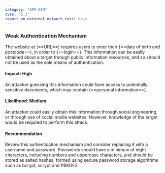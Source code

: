 ```yaml
---
category: "APP-ATH"
cvss: "5.3"
report_on_external_network_test: true
---
```

### Weak Authentication Mechanism
The website at {==URL==} requires users to enter their {==date of birth and postcode==}, in order to {==login==}. This information can be easily obtained about a target through public information resources, and so should not be used as the sole means of authentication.
#### Impact: High
An attacker guessing this information could have access to potentially sensitive documents, which may contain {==personal information==}.
#### Likelihood: Medium
An attacker could easily obtain this information through social engineering, or through use of social media websites. However, knowledge of the target would be required to perform this attack.
#### Recommendation
Review this authentication mechanism and consider replacing it with a username and password. Passwords should have a minimum of eight characters, including numbers and uppercase characters, and should be stored as salted hashes, formed using secure password storage algorithms such as bcrypt, scrypt and PBKDF2.